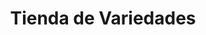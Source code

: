 ---
title: "Tienda de Variedades"
url: /ciudad-satelite/tienda-de-variedades-calle-mallco-mayta-3/
shop: comodidad
---
